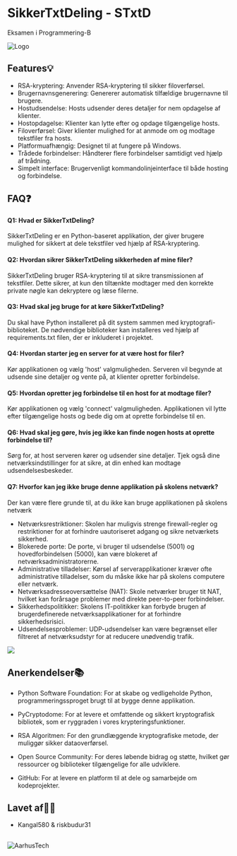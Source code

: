 
# SikkerTxtDeling - STxtD

Eksamen i Programmering-B


![Logo](https://images.contentful.com/bg6mjhdcqk2h/7fidechodYAghafk7dblSz/70e0702c79524c4da91ac13b0df9f661/file_sharing.png)


## Features💡

- RSA-kryptering: Anvender RSA-kryptering til sikker filoverførsel.
- Brugernavnsgenerering: Genererer automatisk tilfældige brugernavne til brugere.
- Hostudsendelse: Hosts udsender deres detaljer for nem opdagelse af klienter.
- Hostopdagelse: Klienter kan lytte efter og opdage tilgængelige hosts.
- Filoverførsel: Giver klienter mulighed for at anmode om og modtage tekstfiler fra hosts.
- Platformuafhængig: Designet til at fungere på Windows.
- Trådede forbindelser: Håndterer flere forbindelser samtidigt ved hjælp af trådning.
- Simpelt interface: Brugervenligt kommandolinjeinterface til både hosting og forbindelse.


## FAQ❓

#### Q1: Hvad er SikkerTxtDeling?

SikkerTxtDeling er en Python-baseret applikation, der giver brugere mulighed for sikkert at dele tekstfiler ved hjælp af RSA-kryptering.

#### Q2: Hvordan sikrer SikkerTxtDeling sikkerheden af mine filer?

SikkerTxtDeling bruger RSA-kryptering til at sikre transmissionen af tekstfiler. Dette sikrer, at kun den tiltænkte modtager med den korrekte private nøgle kan dekryptere og læse filerne.

#### Q3: Hvad skal jeg bruge for at køre SikkerTxtDeling?

Du skal have Python installeret på dit system sammen med kryptografi-biblioteket. De nødvendige biblioteker kan installeres ved hjælp af requirements.txt filen, der er inkluderet i projektet.

#### Q4: Hvordan starter jeg en server for at være host for filer?

Kør applikationen og vælg 'host' valgmuligheden. Serveren vil begynde at udsende sine detaljer og vente på, at klienter opretter forbindelse.

#### Q5: Hvordan opretter jeg forbindelse til en host for at modtage filer?

Kør applikationen og vælg 'connect' valgmuligheden. Applikationen vil lytte efter tilgængelige hosts og bede dig om at oprette forbindelse til en.

#### Q6: Hvad skal jeg gøre, hvis jeg ikke kan finde nogen hosts at oprette forbindelse til?

Sørg for, at host serveren kører og udsender sine detaljer. Tjek også dine netværksindstillinger for at sikre, at din enhed kan modtage udsendelsesbeskeder.

#### Q7: Hvorfor kan jeg ikke bruge denne applikation på skolens netværk?

Der kan være flere grunde til, at du ikke kan bruge applikationen på skolens netværk
- Netværksrestriktioner: Skolen har muligvis strenge firewall-regler og restriktioner for at forhindre uautoriseret adgang og sikre netværkets sikkerhed.
- Blokerede porte: De porte, vi bruger til udsendelse (5001) og hovedforbindelsen (5000), kan være blokeret af netværksadministratorerne.
- Administrative tilladelser: Kørsel af serverapplikationer kræver ofte administrative tilladelser, som du måske ikke har på skolens computere eller netværk.
- Netværksadresseoversættelse (NAT): Skole netværker bruger tit NAT, hvilket kan forårsage problemer med direkte peer-to-peer forbindelser.
- Sikkerhedspolitikker: Skolens IT-politikker kan forbyde brugen af brugerdefinerede netværksapplikationer for at forhindre sikkerhedsrisici.
- Udsendelsesproblemer: UDP-udsendelser kan være begrænset eller filtreret af netværksudstyr for at reducere unødvendig trafik.

![](https://s5.ezgif.com/tmp/ezgif-5-53536aae3c.gif)


## Anerkendelser📚

 - Python Software Foundation: For at skabe og vedligeholde Python, programmeringssproget brugt til at bygge denne applikation.

 - PyCryptodome: For at levere et omfattende og sikkert kryptografisk bibliotek, som er ryggraden i vores krypteringsfunktioner.

 - RSA Algoritmen: For den grundlæggende kryptografiske metode, der muliggør sikker dataoverførsel.

 - Open Source Community: For deres løbende bidrag og støtte, hvilket gør ressourcer og biblioteker tilgængelige for alle udviklere.

 - GitHub: For at levere en platform til at dele og samarbejde om kodeprojekter.


## Lavet af🙋‍♂️

- Kangal580  & riskbudur31


##
![AarhusTech](https://img.shields.io/badge/AarhusTech-red?style=flat)
